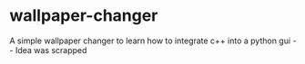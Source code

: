 # wallpaper-changer
A simple wallpaper changer to learn how to integrate c++ into a python gui
-- Idea was scrapped
